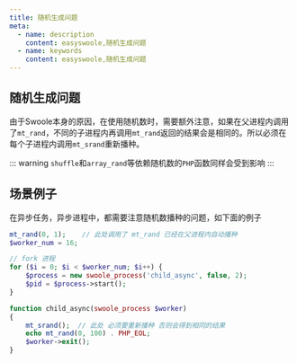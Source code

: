 ```yaml
---
title: 随机生成问题
meta:
  - name: description
    content: easyswoole,随机生成问题
  - name: keywords
    content: easyswoole,随机生成问题
---
```

## 随机生成问题

由于Swoole本身的原因，在使用随机数时，需要额外注意，如果在父进程内调用了`mt_rand`，不同的子进程内再调用`mt_rand`返回的结果会是相同的。所以必须在每个子进程内调用`mt_srand`重新播种。

::: warning 
`shuffle`和`array_rand`等依赖随机数的`PHP`函数同样会受到影响
:::


## 场景例子

在异步任务，异步进程中，都需要注意随机数播种的问题，如下面的例子

```php
mt_rand(0, 1);    // 此处调用了 mt_rand 已经在父进程内自动播种
$worker_num = 16;

// fork 进程
for ($i = 0; $i < $worker_num; $i++) {
    $process = new swoole_process('child_async', false, 2);
    $pid = $process->start();
}

function child_async(swoole_process $worker)
{
    mt_srand();  // 此处 必须要重新播种 否则会得到相同的结果
    echo mt_rand(0, 100) . PHP_EOL;
    $worker->exit();
}
```


